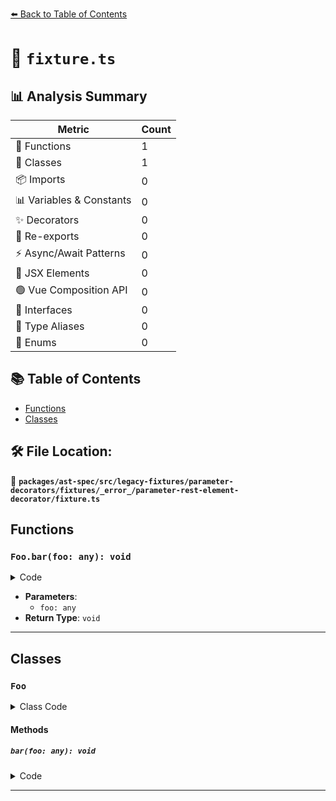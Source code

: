 [⬅️ Back to Table of Contents](../../../../../../../../index.md)

# 📄 `fixture.ts`

## 📊 Analysis Summary

| Metric | Count |
|--------|-------|
| 🔧 Functions | 1 |
| 🧱 Classes | 1 |
| 📦 Imports | 0 |
| 📊 Variables & Constants | 0 |
| ✨ Decorators | 0 |
| 🔄 Re-exports | 0 |
| ⚡ Async/Await Patterns | 0 |
| 💠 JSX Elements | 0 |
| 🟢 Vue Composition API | 0 |
| 📐 Interfaces | 0 |
| 📑 Type Aliases | 0 |
| 🎯 Enums | 0 |

## 📚 Table of Contents

- [Functions](#functions)
- [Classes](#classes)

## 🛠️ File Location:
📂 **`packages/ast-spec/src/legacy-fixtures/parameter-decorators/fixtures/_error_/parameter-rest-element-decorator/fixture.ts`**

## Functions

### `Foo.bar(foo: any): void`

<details><summary>Code</summary>

```ts
bar(@special(true) ...foo: any) {}
```
</details>

- **Parameters**:
  - `foo: any`
- **Return Type**: `void`

---

## Classes

### `Foo`

<details><summary>Class Code</summary>

```ts
class Foo {
  bar(@special(true) ...foo: any) {}
}
```
</details>

#### Methods

##### `bar(foo: any): void`

<details><summary>Code</summary>

```ts
bar(@special(true) ...foo: any) {}
```
</details>


---